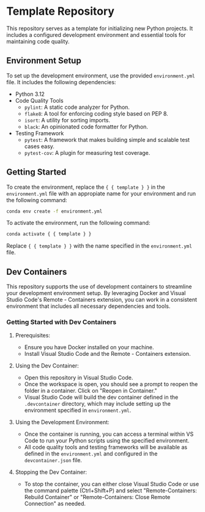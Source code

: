 # Template Repository

This repository serves as a template for initializing new Python projects. It includes a configured development environment and essential tools for maintaining code quality.

## Environment Setup

To set up the development environment, use the provided `environment.yml` file. It includes the following dependencies:

- Python 3.12
- Code Quality Tools
  - `pylint`: A static code analyzer for Python.
  - `flake8`: A tool for enforcing coding style based on PEP 8.
  - `isort`: A utility for sorting imports.
  - `black`: An opinionated code formatter for Python.
- Testing Framework
  - `pytest`: A framework that makes building simple and scalable test cases easy.
  - `pytest-cov`: A plugin for measuring test coverage.

## Getting Started

To create the environment, replace the `{ { template } }` in the `environment.yml` file with an appropiate name for your environment and run the following command:

```bash
conda env create -f environment.yml
```

To activate the environment, run the following command:
```bash
conda activate { { template } }
```

Replace `{ { template } }` with the name specified in the `environment.yml` file.

## Dev Containers

This repository supports the use of development containers to streamline your development environment setup. By leveraging Docker and Visual Studio Code's Remote - Containers extension, you can work in a consistent environment that includes all necessary dependencies and tools.

### Getting Started with Dev Containers

1. Prerequisites:
   - Ensure you have Docker installed on your machine.
   - Install Visual Studio Code and the Remote - Containers extension.

2. Using the Dev Container:
   - Open this repository in Visual Studio Code.
   - Once the workspace is open, you should see a prompt to reopen the folder in a container. Click on "Reopen in Container."
   - Visual Studio Code will build the dev container defined in the `.devcontainer` directory, which may include setting up the environment specified in `environment.yml`.

3. Using the Development Environment:
   - Once the container is running, you can access a terminal within VS Code to run your Python scripts using the specified environment.
   - All code quality tools and testing frameworks will be available as defined in the `environment.yml` and configured in the `devcontainer.json` file.

4. Stopping the Dev Container:
   - To stop the container, you can either close Visual Studio Code or use the command palette (Ctrl+Shift+P) and select "Remote-Containers: Rebuild Container" or "Remote-Containers: Close Remote Connection" as needed.
